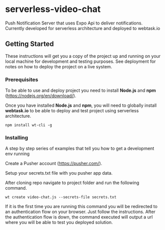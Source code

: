 # serverless-video-chat

Push Notification Server that uses Expo Api to deliver notifications. Currently developed for serverless architecture and deployed to webtask.io

## Getting Started

These instructions will get you a copy of the project up and running on your local machine for development and testing purposes. See deployment for notes on how to deploy the project on a live system.

### Prerequisites

To be able to use and deploy project you need to install __Node.js__ and __npm__ (https://nodejs.org/en/download/). 

Once you have installed __Node.js__ and __npm__, you will need to globally install __webtask.io__ to be able to deploy and test project using serverless architecture. 

```
npm install wt-cli -g
```

### Installing

A step by step series of examples that tell you how to get a development env running

Create a Pusher account (https://pusher.com/).

Setup your secrets.txt file with you pusher app data.

After cloning repo navigate to project folder and run the following command.

```
wt create video-chat.js --secrets-file secrets.txt
```
If it is the first time you are running this command you will be redirected to an authentication flow on your browser. Just follow the instructions.
After the authentication flow is down, the command executed will output a url where you will be able to test you deployed solution.